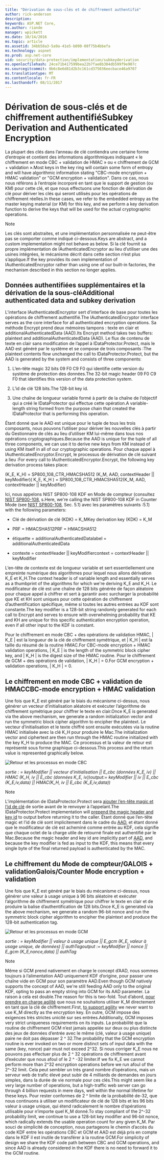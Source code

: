 ```yaml
---
title: "Dérivation de sous-clés et de chiffrement authentifié"
author: rick-anderson
description: 
keywords: ASP.NET Core,
ms.author: riande
manager: wpickett
ms.date: 10/14/2016
ms.topic: article
ms.assetid: 34bb58a3-5a9a-41e5-b090-08f75b4bbefa
ms.technology: aspnet
ms.prod: asp.net-core
uid: security/data-protection/implementation/subkeyderivation
ms.openlocfilehash: 24ce71b417599bea22b7fae8b384db599f9e907c
ms.sourcegitcommit: 0b6c8e6d81d2b3c161cd375036eecbace46a9707
ms.translationtype: MT
ms.contentlocale: fr-FR
ms.lasthandoff: 08/11/2017
---
```

# <a name="subkey-derivation-and-authenticated-encryption"></a><span data-ttu-id="f2d6b-103">Dérivation de sous-clés et de chiffrement authentifié</span><span class="sxs-lookup"><span data-stu-id="f2d6b-103">Subkey Derivation and Authenticated Encryption</span></span>

<a name=data-protection-implementation-subkey-derivation></a>

<span data-ttu-id="f2d6b-104">La plupart des clés dans l’anneau de clé contiendra une certaine forme d’entropie et contient des informations algorithmiques indiquant « le chiffrement en mode CBC + validation de HMAC » ou « chiffrement de GCM + validation ».</span><span class="sxs-lookup"><span data-stu-id="f2d6b-104">Most keys in the key ring will contain some form of entropy and will have algorithmic information stating "CBC-mode encryption + HMAC validation" or "GCM encryption + validation".</span></span> <span data-ttu-id="f2d6b-105">Dans ce cas, nous nous référons à l’entropie incorporé en tant que le support de gestion (ou KM) pour cette clé, et que nous effectuons une fonction de dérivation de clé pour dériver les clés qui seront utilisés pour les opérations de chiffrement réelles.</span><span class="sxs-lookup"><span data-stu-id="f2d6b-105">In these cases, we refer to the embedded entropy as the master keying material (or KM) for this key, and we perform a key derivation function to derive the keys that will be used for the actual cryptographic operations.</span></span>

> [!NOTE]
> <span data-ttu-id="f2d6b-106">Les clés sont abstraites, et une implémentation personnalisée ne peut-être pas se comporter comme indiqué ci-dessous.</span><span class="sxs-lookup"><span data-stu-id="f2d6b-106">Keys are abstract, and a custom implementation might not behave as below.</span></span> <span data-ttu-id="f2d6b-107">Si la clé fournit sa propre implémentation de IAuthenticatedEncryptor au lieu d’utiliser une des usines intégrées, le mécanisme décrit dans cette section n’est plus s’applique.</span><span class="sxs-lookup"><span data-stu-id="f2d6b-107">If the key provides its own implementation of IAuthenticatedEncryptor rather than using one of our built-in factories, the mechanism described in this section no longer applies.</span></span>

<a name=data-protection-implementation-subkey-derivation-aad></a>

## <a name="additional-authenticated-data-and-subkey-derivation"></a><span data-ttu-id="f2d6b-108">Données authentifiées supplémentaires et la dérivation de la sous-clé</span><span class="sxs-lookup"><span data-stu-id="f2d6b-108">Additional authenticated data and subkey derivation</span></span>

<span data-ttu-id="f2d6b-109">L’interface IAuthenticatedEncryptor sert d’interface de base pour toutes les opérations de chiffrement authentifié.</span><span class="sxs-lookup"><span data-stu-id="f2d6b-109">The IAuthenticatedEncryptor interface serves as the core interface for all authenticated encryption operations.</span></span> <span data-ttu-id="f2d6b-110">Sa méthode Encrypt prend deux mémoires tampons : texte en clair et additionalAuthenticatedData (AAD).</span><span class="sxs-lookup"><span data-stu-id="f2d6b-110">Its Encrypt method takes two buffers: plaintext and additionalAuthenticatedData (AAD).</span></span> <span data-ttu-id="f2d6b-111">Le flux de contenu de texte en clair sans modification de l’appel à IDataProtector.Protect, mais le AAD est généré par le système et se compose de trois composants :</span><span class="sxs-lookup"><span data-stu-id="f2d6b-111">The plaintext contents flow unchanged the call to IDataProtector.Protect, but the AAD is generated by the system and consists of three components:</span></span>

1. <span data-ttu-id="f2d6b-112">L’en-tête magic 32 bits 09 F0 C9 F0 qui identifie cette version du système de protection des données.</span><span class="sxs-lookup"><span data-stu-id="f2d6b-112">The 32-bit magic header 09 F0 C9 F0 that identifies this version of the data protection system.</span></span>

2. <span data-ttu-id="f2d6b-113">L’id de clé 128 bits.</span><span class="sxs-lookup"><span data-stu-id="f2d6b-113">The 128-bit key id.</span></span>

3. <span data-ttu-id="f2d6b-114">Une chaîne de longueur variable formé à partir de la chaîne de l’objectif qui a créé le IDataProtector qui effectue cette opération.</span><span class="sxs-lookup"><span data-stu-id="f2d6b-114">A variable-length string formed from the purpose chain that created the IDataProtector that is performing this operation.</span></span>

<span data-ttu-id="f2d6b-115">Étant donné que le AAD est unique pour le tuple de tous les trois composants, nous pouvons l’utiliser pour dériver les nouvelles clés à partir du Gestionnaire de clés au lieu d’utiliser KM lui-même dans tous nos opérations cryptographiques.</span><span class="sxs-lookup"><span data-stu-id="f2d6b-115">Because the AAD is unique for the tuple of all three components, we can use it to derive new keys from KM instead of using KM itself in all of our cryptographic operations.</span></span> <span data-ttu-id="f2d6b-116">Pour chaque appel à IAuthenticatedEncryptor.Encrypt, le processus de dérivation de clé suivant a lieu :</span><span class="sxs-lookup"><span data-stu-id="f2d6b-116">For every call to IAuthenticatedEncryptor.Encrypt, the following key derivation process takes place:</span></span>

<span data-ttu-id="f2d6b-117">(K_E, K_H) = SP800_108_CTR_HMACSHA512 (K_M, AAD, contextHeader || keyModifier)</span><span class="sxs-lookup"><span data-stu-id="f2d6b-117">( K_E, K_H ) = SP800_108_CTR_HMACSHA512(K_M, AAD, contextHeader || keyModifier)</span></span>

<span data-ttu-id="f2d6b-118">Ici, nous appelons NIST SP800-108 KDF en Mode de compteur (consultez [NIST SP800-108](http://nvlpubs.nist.gov/nistpubs/Legacy/SP/nistspecialpublication800-108.pdf), s.</span><span class="sxs-lookup"><span data-stu-id="f2d6b-118">Here, we're calling the NIST SP800-108 KDF in Counter Mode (see [NIST SP800-108](http://nvlpubs.nist.gov/nistpubs/Legacy/SP/nistspecialpublication800-108.pdf), Sec.</span></span> <span data-ttu-id="f2d6b-119">5.1) avec les paramètres suivants :</span><span class="sxs-lookup"><span data-stu-id="f2d6b-119">5.1) with the following parameters:</span></span>

* <span data-ttu-id="f2d6b-120">Clé de dérivation de clé (KDK) = K_M</span><span class="sxs-lookup"><span data-stu-id="f2d6b-120">Key derivation key (KDK) = K_M</span></span>

* <span data-ttu-id="f2d6b-121">PRF = HMACSHA512</span><span class="sxs-lookup"><span data-stu-id="f2d6b-121">PRF = HMACSHA512</span></span>

* <span data-ttu-id="f2d6b-122">étiquette = additionalAuthenticatedData</span><span class="sxs-lookup"><span data-stu-id="f2d6b-122">label = additionalAuthenticatedData</span></span>

* <span data-ttu-id="f2d6b-123">contexte = contextHeader || keyModifier</span><span class="sxs-lookup"><span data-stu-id="f2d6b-123">context = contextHeader || keyModifier</span></span>

<span data-ttu-id="f2d6b-124">L’en-tête de contexte est de longueur variable et sert essentiellement une empreinte numérique des algorithmes pour lequel nous allons dérivation K_E et K_H.</span><span class="sxs-lookup"><span data-stu-id="f2d6b-124">The context header is of variable length and essentially serves as a thumbprint of the algorithms for which we're deriving K_E and K_H.</span></span> <span data-ttu-id="f2d6b-125">Le modificateur de clé est une chaîne de 128 bits générée de façon aléatoire pour chaque appel à chiffrer et sert à garantir avec surcharger la probabilité que KE et KH sont uniques pour cette opération de chiffrement d’authentification spécifique, même si toutes les autres entrées au KDF sont constante.</span><span class="sxs-lookup"><span data-stu-id="f2d6b-125">The key modifier is a 128-bit string randomly generated for each call to Encrypt and serves to ensure with overwhelming probability that KE and KH are unique for this specific authentication encryption operation, even if all other input to the KDF is constant.</span></span>

<span data-ttu-id="f2d6b-126">Pour le chiffrement en mode CBC + des opérations de validation HMAC, | K_E | est la longueur de la clé de chiffrement symétrique, et | K_H | est la taille du résumé de la routine HMAC.</span><span class="sxs-lookup"><span data-stu-id="f2d6b-126">For CBC-mode encryption + HMAC validation operations, | K_E | is the length of the symmetric block cipher key, and | K_H | is the digest size of the HMAC routine.</span></span> <span data-ttu-id="f2d6b-127">Pour le chiffrement de GCM + des opérations de validation, | K_H | = 0.</span><span class="sxs-lookup"><span data-stu-id="f2d6b-127">For GCM encryption + validation operations, | K_H | = 0.</span></span>

## <a name="cbc-mode-encryption--hmac-validation"></a><span data-ttu-id="f2d6b-128">Le chiffrement en mode CBC + validation de HMAC</span><span class="sxs-lookup"><span data-stu-id="f2d6b-128">CBC-mode encryption + HMAC validation</span></span>

<span data-ttu-id="f2d6b-129">Une fois que K_E est généré par le biais du mécanisme ci-dessus, nous générer un vecteur d’initialisation aléatoire et exécuter l’algorithme de chiffrement symétrique pour chiffrer le texte en clair.</span><span class="sxs-lookup"><span data-stu-id="f2d6b-129">Once K_E is generated via the above mechanism, we generate a random initialization vector and run the symmetric block cipher algorithm to encipher the plaintext.</span></span> <span data-ttu-id="f2d6b-130">Le vecteur d’initialisation et le texte chiffré sont ensuite exécutées via la routine HMAC initialisée avec la clé K_H pour produire le Mac.</span><span class="sxs-lookup"><span data-stu-id="f2d6b-130">The initialization vector and ciphertext are then run through the HMAC routine initialized with the key K_H to produce the MAC.</span></span> <span data-ttu-id="f2d6b-131">Ce processus et la valeur de retour est représenté sous forme graphique ci-dessous.</span><span class="sxs-lookup"><span data-stu-id="f2d6b-131">This process and the return value is represented graphically below.</span></span>

![Retour et les processus en mode CBC](subkeyderivation/_static/cbcprocess.png)

<span data-ttu-id="f2d6b-133">*sortie : = keyModifier || vecteur d’initialisation || E_cbc (données K_E, iv) || HMAC (K_H, iv || E_cbc (données K_E, iv))*</span><span class="sxs-lookup"><span data-stu-id="f2d6b-133">*output:= keyModifier || iv || E_cbc (K_E,iv,data) || HMAC(K_H, iv || E_cbc (K_E,iv,data))*</span></span>

> [!NOTE]
> <span data-ttu-id="f2d6b-134">L’implémentation de IDataProtector.Protect sera [ajouter l’en-tête magic et l’id de clé](authenticated-encryption-details.md#data-protection-implementation-authenticated-encryption-details) de sortie avant de le renvoyer à l’appelant.</span><span class="sxs-lookup"><span data-stu-id="f2d6b-134">The IDataProtector.Protect implementation will [prepend the magic header and key id](authenticated-encryption-details.md#data-protection-implementation-authenticated-encryption-details) to output before returning it to the caller.</span></span> <span data-ttu-id="f2d6b-135">Étant donné que l’en-tête magic et l’id de clé sont implicitement dans le cadre du [AAD](xref:security/data-protection/implementation/subkeyderivation#data-protection-implementation-subkey-derivation-aad), et étant donné que le modificateur de clé est acheminé comme entrée au KDF, cela signifie que chaque octet de la charge utile de retourné finale est authentifié par le Mac.</span><span class="sxs-lookup"><span data-stu-id="f2d6b-135">Because the magic header and key id are implicitly part of [AAD](xref:security/data-protection/implementation/subkeyderivation#data-protection-implementation-subkey-derivation-aad), and because the key modifier is fed as input to the KDF, this means that every single byte of the final returned payload is authenticated by the MAC.</span></span>

## <a name="galoiscounter-mode-encryption--validation"></a><span data-ttu-id="f2d6b-136">Le chiffrement du Mode de compteur/GALOIS + validation</span><span class="sxs-lookup"><span data-stu-id="f2d6b-136">Galois/Counter Mode encryption + validation</span></span>

<span data-ttu-id="f2d6b-137">Une fois que K_E est généré par le biais du mécanisme ci-dessus, nous générer une valeur à usage unique à 96 bits aléatoire et exécuter l’algorithme de chiffrement symétrique pour chiffrer le texte en clair et de produire la balise d’authentification de 128 bits.</span><span class="sxs-lookup"><span data-stu-id="f2d6b-137">Once K_E is generated via the above mechanism, we generate a random 96-bit nonce and run the symmetric block cipher algorithm to encipher the plaintext and produce the 128-bit authentication tag.</span></span>

![Retour et les processus en mode GCM](subkeyderivation/_static/galoisprocess.png)

<span data-ttu-id="f2d6b-139">*sortie : = keyModifier || valeur à usage unique || E_gcm (K_E, valeur à usage unique, de données) || authTag*</span><span class="sxs-lookup"><span data-stu-id="f2d6b-139">*output := keyModifier || nonce || E_gcm (K_E,nonce,data) || authTag*</span></span>

> [!NOTE]
> <span data-ttu-id="f2d6b-140">Même si GCM prend nativement en charge le concept d’AAD, nous sommes toujours à l’alimentation AAD uniquement KDF d’origine, pour passer une chaîne vide en GCM pour son paramètre AAD.</span><span class="sxs-lookup"><span data-stu-id="f2d6b-140">Even though GCM natively supports the concept of AAD, we're still feeding AAD only to the original KDF, opting to pass an empty string into GCM for its AAD parameter.</span></span> <span data-ttu-id="f2d6b-141">La raison à cela est double.</span><span class="sxs-lookup"><span data-stu-id="f2d6b-141">The reason for this is two-fold.</span></span> <span data-ttu-id="f2d6b-142">Tout d’abord, [pour prendre en charge agilité](context-headers.md#data-protection-implementation-context-headers) que nous ne souhaitons utiliser K_M directement en tant que la clé de chiffrement.</span><span class="sxs-lookup"><span data-stu-id="f2d6b-142">First, [to support agility](context-headers.md#data-protection-implementation-context-headers) we never want to use K_M directly as the encryption key.</span></span> <span data-ttu-id="f2d6b-143">En outre, GCM impose des exigences très strictes unicité sur ses entrées.</span><span class="sxs-lookup"><span data-stu-id="f2d6b-143">Additionally, GCM imposes very strict uniqueness requirements on its inputs.</span></span> <span data-ttu-id="f2d6b-144">La probabilité que la routine de chiffrement GCM n’est jamais appelée sur deux ou plus distincte des jeux de données d’entrée avec le même (clé, valeur à usage unique) paire ne doit pas dépasser 2 ^ 32.</span><span class="sxs-lookup"><span data-stu-id="f2d6b-144">The probability that the GCM encryption routine is ever invoked on two or more distinct sets of input data with the same (key, nonce) pair must not exceed 2^32.</span></span> <span data-ttu-id="f2d6b-145">Si nous corriger K_E nous ne pouvons pas effectuer plus de 2 ^ 32 opérations de chiffrement avant d’exécuter que nous afoul of le 2 ^ -32 limiter.</span><span class="sxs-lookup"><span data-stu-id="f2d6b-145">If we fix K_E we cannot perform more than 2^32 encryption operations before we run afoul of the 2^-32 limit.</span></span> <span data-ttu-id="f2d6b-146">Cela peut sembler un très grand nombre d’opérations, mais un serveur web de trafic élevé peut subir de 4 milliards de demandes en jours simples, dans la durée de vie normale pour ces clés.</span><span class="sxs-lookup"><span data-stu-id="f2d6b-146">This might seem like a very large number of operations, but a high-traffic web server can go through 4 billion requests in mere days, well within the normal lifetime for these keys.</span></span> <span data-ttu-id="f2d6b-147">Pour rester conformes de 2 ^ limite de la probabilité de-32, que nous continuons à utiliser un modificateur de clé de 128 bits et les 96 bits valeur à usage unique, qui étend radicalement le nombre d’opérations utilisable pour n’importe quel K_M donné.</span><span class="sxs-lookup"><span data-stu-id="f2d6b-147">To stay compliant of the 2^-32 probability limit, we continue to use a 128-bit key modifier and 96-bit nonce, which radically extends the usable operation count for any given K_M.</span></span> <span data-ttu-id="f2d6b-148">Par souci de simplicité de conception, nous partageons le chemin d’accès du code KDF entre les opérations CBC et GCM et AAD est déjà pris en compte dans le KDF il est inutile de transférer à la routine GCM.</span><span class="sxs-lookup"><span data-stu-id="f2d6b-148">For simplicity of design we share the KDF code path between CBC and GCM operations, and since AAD is already considered in the KDF there is no need to forward it to the GCM routine.</span></span>
